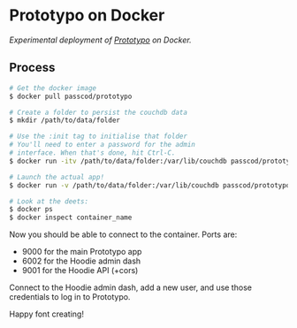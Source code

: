 # Prototypo on Docker

_Experimental deployment of [Prototypo] on Docker._

[Prototypo]: http://prototypo.io

## Process

```bash
# Get the docker image
$ docker pull passcod/prototypo

# Create a folder to persist the couchdb data
$ mkdir /path/to/data/folder

# Use the :init tag to initialise that folder
# You'll need to enter a password for the admin
# interface. When that's done, hit Ctrl-C.
$ docker run -itv /path/to/data/folder:/var/lib/couchdb passcod/prototypo:init

# Launch the actual app!
$ docker run -v /path/to/data/folder:/var/lib/couchdb passcod/prototypo

# Look at the deets:
$ docker ps
$ docker inspect container_name
```

Now you should be able to connect to the container. Ports are:

- 9000 for the main Prototypo app
- 6002 for the Hoodie admin dash
- 9001 for the Hoodie API (+cors)

Connect to the Hoodie admin dash, add a new user, and use those credentials
to log in to Prototypo.

Happy font creating!
